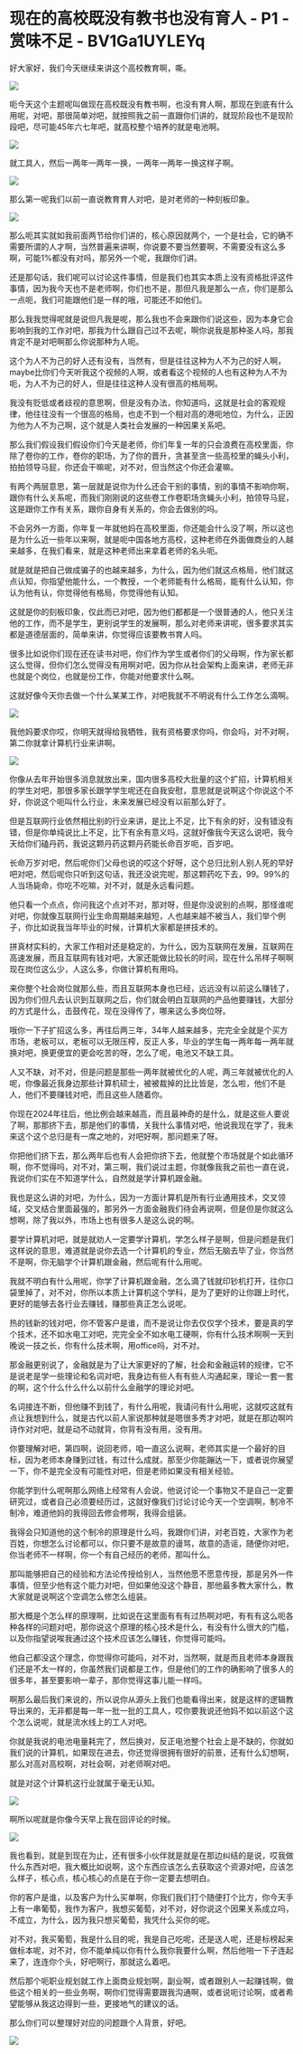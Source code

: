 # 现在的高校既没有教书也没有育人 - P1 - 赏味不足 - BV1Ga1UYLEYq

好大家好，我们今天继续来讲这个高校教育啊，嘶。

![](img/1efef3427f8ea4d151b02c3c5f555957_1.png)

呃今天这个主题呢叫做现在高校既没有教书啊，也没有育人啊，那现在到底有什么用呢，对吧，那很简单对吧，就按照我之前一直跟你们讲的，就现阶段也不是现阶段吧，尽可能45年六七年吧，就高校整个培养的就是电池啊。



![](img/1efef3427f8ea4d151b02c3c5f555957_3.png)

就工具人，然后一两年一两年一换，一两年一两年一换这样子啊。

![](img/1efef3427f8ea4d151b02c3c5f555957_5.png)

那么第一呢我们以前一直说教育育人对吧，是对老师的一种刻板印象。

![](img/1efef3427f8ea4d151b02c3c5f555957_7.png)

那么呃其实就如我前面两节给你们讲的，核心原因就两个，一个是社会，它的确不需要所谓的人才啊，当然普遍来讲啊，你说要不要当然要啊，不需要没有这么多啊，可能1%都没有对吗，那另外一个呢，我跟你们讲。

还是那句话，我们呢可以讨论这件事情，但是我们也其实本质上没有资格批评这件事情，因为我今天也不是老师啊，你们也不是，那但凡我是那么一点，你们是那么一点呃，我们可能跟他们是一样的哦，可能还不如他们。

那么我我觉得呢就是说但凡我是呢，那么我也不会来跟你们说这些，因为本身它会影响到我的工作对吧，那我为什么跟自己过不去呢，啊你说我是那种圣人吗，那我肯定不是对吧啊那么你说那种为人呃。

这个为人不为己的好人还有没有，当然有，但是往往这种为人不为己的好人啊，maybe比你们今天听我这个视频的人啊，或者看这个视频的人也有这种为人不为呃，为人不为己的好人，但是往往这种人没有很高的格局啊。

我没有贬低或者歧视的意思啊，但是没有办法，你知道吗，这就是社会的客观规律，他往往没有一个很高的格局，也走不到一个相对高的港呃地位，为什么，正因为他为人不为己啊，这个就是人类社会发展的一种因果关系吧。

那么我们假设我们假设你们今天是老师，你们年复一年的只会浪费在高校里面，你除了卷你的工作，卷你的职场，为了你的晋升，贪甚至贪一些高校里的蝇头小利，拍拍领导马屁，你还会干嘛呢，对不对，但当然这个你还会灌嘛。

有两个两层意思，第一层就是说你为什么还会干别的事情，别的事情不影响你啊，跟你有什么关系呢，而我们刚刚说的这些卷工作卷职场贪蝇头小利，拍领导马屁，这是跟你工作有关系，跟你自身有关系的，你会去做别的吗。

不会另外一方面，你年复一年就他妈在高校里面，你还能会什么没了啊，所以这也是为什么近一些年以来啊，就是呃中国各地方高校，这种老师在外面做商业的人越来越多，在我们看来，就是这种老师出来拿着老师的名头呃。

就是就是把自己做成骗子的也越来越多，为什么，因为他们就这点格局，他们就这点认知，你指望他能什么，一个教授，一个老师能有什么格局，能有什么认知，你认为他有认，你觉得他有格局，你觉得他有认知。

这就是你的刻板印象，仅此而已对吧，因为他们都都是一个很普通的人，他只关注他的工作，而不是学生，更别说学生的发展啊，那么对老师来讲呢，很多要求其实都是道德层面的，简单来讲，你觉得应该要教书育人吗。

很多比如说你们现在还在读书对吧，你们作为学生或者你们的父母啊，作为家长都这么觉得，但你们怎么觉得没有用啊对吧，因为你从社会架构上面来讲，老师无非也就是个岗位，也就是份工作，你能对他要求什么啊。

这就好像今天你去做一个什么某某工作，对吧我就不不明说有什么工作怎么滴啊。

![](img/1efef3427f8ea4d151b02c3c5f555957_9.png)

我他妈要求你哎，你明天就得给我牺牲，我有资格要求你吗，你会吗，对不对啊，第二你就拿计算机行业来讲啊。

![](img/1efef3427f8ea4d151b02c3c5f555957_11.png)

你像从去年开始很多消息就放出来，国内很多高校大批量的这个扩招，计算机相关的学生对吧，那很多家长跟学学生呢还在自我安慰，意思就是说啊这个你说这个不好，你说这个呃叫什么行业，未来发展已经没有以前那么好了。

但是互联网行业依然相比别的行业来讲，是比上不足，比下有余的好，没有错没有错，但是你单纯说比上不足，比下有余有意义吗，这就好像我今天这么说吧，我今天给你们磕丹药，我说这颗丹药这颗丹药能长命百岁呃，百岁吧。

长命万岁对吧，然后呢你们父母也说的哎这个好呀，这个总归比别人别人死的早好吧对吧，然后呢你只听到这句话，我还没说完呢，那这颗药吃下去，99。99%的人当场毙命，你吃不吃嘛，对不对，就是永远看问题。

他只看一个点点，你问我这个点对不对，那对呀，但是你没说别的点啊，那怪谁呢对吧，你就像互联网行业生命周期越来越短，人也越来越不被当人，我们举个例子，你比如说我当年毕业的时候，计算机大家都是拼技术的。

拼真材实料的，大家工作相对还是稳定的，为什么，因为互联网在发展，互联网在高速发展，而且互联网有钱对吧，大家还能做比较长的时间，现在什么吊样子啊啊现在岗位这么少，人这么多，你做计算机有用吗。

来你整个社会岗位就那么些，而且互联网本身也已经，远远没有以前这么赚钱了，因为你们但凡去认识到互联网之后，你们就会明白互联网的产品他要赚钱，大部分的方式是什么，击鼓传花，现在没得传了，哪来这么多岗位呀。

哦你一下子扩招这么多，再往后两三年，34年人越来越多，完完全全就是个买方市场，老板可以，老板可以无限压榨，反正人多，毕业的学生每一两年每一两年就换对吧，换更便宜的更会吃苦的呀，怎么了呢，电池又不缺工具。

人又不缺，对不对，但是问题是那些一两年就被优化的人呢，两三年就被优化的人呢，你像最近我身边那些计算机硕士，被被裁掉的比比皆是，怎么啦，他们不是人，他们不要赚钱对吧，而且这些人随着你。

你现在2024年往后，他比例会越来越高，而且最神奇的是什么，就是这些人要说了啊，那那挤下去，那是他们的事情，关我什么事情对吧，他说我现在学了，我未来这个这个总归是有一席之地的，对吧好啊，那问题来了呀。

你把他们挤下去，那么两年后也有人会把你挤下去，他就整个市场就是个如此循环啊，你不觉得吗，对不对，第三啊，我们说过主题，你就像我我之前也一直在说，我说你们实在不知道学什么，自然就是学计算机跟金融。

我也是这么讲的对吧，为什么，因为一方面计算机是所有行业通用技术，交叉领域，交叉结合里面最强的，那另外一方面金融我们待会再说啊，但是但是你就这么想啊，除了我以外，市场上也有很多人是这么说的啊。

要学计算机对吧，就是就劝人一定要学计算机，学怎么样子是啊，但是问题是我们这样说的意思，难道就是说你去选一个计算机的专业，然后无脑去毕了业，你当然不是啊，你无脑学个计算机跟金融，然后呢有什么用呢。

我就不明白有什么用呢，你学了计算机跟金融，怎么滴了钱就印钞机打开，往你口袋里掉了，对不对，你所以本质上计算机这个学科，是为了更好的让你跟上时代，更好的能够去各行业去赚钱，赚那些真正怎么说呢。

热的钱新的钱对吧，你不管客户是谁，而不是说让你去仅仅学个技术，要是真的学个技术，还不如水电工对吧，完完全全不如水电工硬啊，你有什么技术啊啊一天到晚说一技之长，你有什么技术啊，用office吗，对不对。

那金融更别说了，金融就是为了让大家更好的了解，社会和金融运转的规律，它不是说老是学一些理论和名词对吧，我身边有些人有有些人沟通起来，理论一套一套的啊，这个什么什么什么以前什么金融学的理论对吧。

名词接连不断，但他赚不到钱了，有什么用呢，我请问有什么用呢，这就哎这就有点让我想到什么，就是古代以前人家说那种就是嗯很多秀才对吧，就是在那边啊吟诗作对对吧，就是动不动就背，你背有没有用，没有用。

你要理解对吧，第四啊，说回老师，咱一直这么说啊，老师其实是一个最好的目标，因为老师本身赚到过钱，有过什么成就，那至少你能蹦达一下，或者说你展望一下，你不是完全没有可能性对吧，但是老师如果没有相关经验。

你能学到什么呢啊那么网络上经常有人会说，他说讨论一个事物又不是自己一定要研究过，或者自己必须要经历过，这就好像我们讨论讨论今天一个空调啊，制冷不制冷，难道他妈的我得回去修会修啊，我得会组装。

我得会只知道他的这个制冷的原理是什么吗，我跟你们讲，对老百姓，大家作为老百姓，你想怎么讨论都可以，你只要不是故意的谩骂，故意的造谣，随便你对吧，你当老师不一样啊，你一个有自己经历的老师，那叫什么。

那叫能够把自己的经验和方法论传授给别人，当然他愿不愿意传授，那是另外一件事情，但至少他有这个能力对吧，但如果他没这个静音，那他最多教大家什么，教大家就是说啊这个空调怎么修怎么组装。

那大概是个怎么样的原理啊，比如说在这里面有有有过热啊对吧，有有有这么呃各种各样的问题对吧，那你说这个原理的核心技术是什么，有没有什么很大的门槛，以及你指望说唉我通过这个技术应该怎么赚钱，你觉得可能吗。

他自己都没这个理念，你觉得你可能吗，对不对，当然啊，就是而且老师本身跟我们还是不太一样的，你虽然我们说都是工作，但是他们的工作的确影响了很多人的很多年，甚至要影响一辈子，那你觉得这事儿能一样吗。

啊那么最后我们来说的，所以说你从源头上我们也能看得出来，就是这样的逻辑教导出来的，无非都是每一年一批一批的工具人，哎你要我说还他妈不如以前这个这个怎么说呢，就是流水线上的工人对吧。

你就是我说的电池电量耗完了，然后换对，反正电池整个社会上是不缺的，你就如我们说的计算机，如果现在进去，你还觉得很拥有很好的前景，还有什么幻想啊，那么对高对高校啊，对社会啊，对老师啊对吧。

就是对这个计算机这行业就属于毫无认知。

![](img/1efef3427f8ea4d151b02c3c5f555957_13.png)

啊所以呢就是你像今天早上我在回评论的时候。

![](img/1efef3427f8ea4d151b02c3c5f555957_15.png)

我也看到，就是到现在为止，还有很多小伙伴就是就是在那边纠结的是说，哎我做什么东西对吧，我大概比如说啊，这个东西应该怎么去获取这个资源对吧，应该怎么样子，核心点，核心核心的点是在于你一定要去想明白。

你的客户是谁，以及客户为什么买单啊，你我们我们打个随便打个比方，你今天手上有一串葡萄，我作为客户，我想买葡萄，对不对，好你说这个因果关系成立吗，不成立，为什么，因为我只想买葡萄，我凭什么买你的呢。

对不对，我买葡萄，我是什么目的呢，我是自己吃呢，还是送人呢，还是标榜起来做标本呢，对不对，你不能单纯以你有什么我你我要什么啊，然后他啪一下子连起来了，连连你个头，好吧啊行，那就这么着吧。

然后那个呃职业规划就工作上面商业规划啊，副业啊，或者跟别人一起赚钱啊，做些这个相关的一些业务啊，啊你们觉得需要跟我沟通啊，或者说呃讨论啊，或者希望能够从我这边得到一些，更接地气的建议的话。

那么你们可以整理好对应的问题跟个人背景，好吧。

![](img/1efef3427f8ea4d151b02c3c5f555957_17.png)